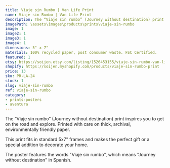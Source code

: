 ```yaml
---
title: Viaje sin Rumbo | Van Life Print
name: Viaje sin Rumbo | Van Life Print
description: The “Viaje sin rumbo” (Journey without destination) print inspires you to get on the road and explore. Printed with care on thick, archival, environmentally friendly paper.
imagePath: \assets\images\products\prints\viaje-sin-rumbo
image: 1
image2: 1
image3: 1
image4: 1
dimensions: 5" x 7"
materials: 100% recycled paper, post consumer waste. FSC Certified.
featured: 1
etsy: https://soijen.etsy.com/listing/1526453155/viaje-sin-rumbo-van-life-print-thick?utm_source=Copy&utm_medium=ListingManager&utm_campaign=Share&utm_term=so.lmsm&share_time=1695262045331
shopify: https://soijen.myshopify.com/products/viaje-sin-rumbo-print
price: 13
sku: PR-LA-24
stock: 1
slug: viaje-sin-rumbo
ref: viaje-sin-rumbo
category:
- prints-posters
- aventura
---
```

The “Viaje sin rumbo” (Journey without destination) print inspires you to get on the road and explore. Printed with care on thick, archival, environmentally friendly paper.

This print fits in standard 5x7" frames and makes the perfect gift or a special addition to decorate your home.

The poster features the words "Viaje sin rumbo", which means "Journey without destination" in Spanish.
